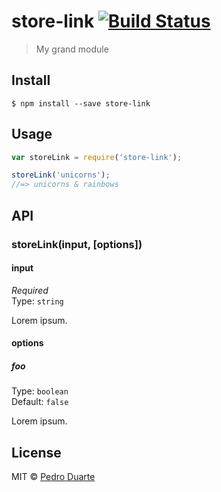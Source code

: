 # store-link [![Build Status](https://travis-ci.org/xipasduarte/store-link.svg?branch=master)](https://travis-ci.org/xipasduarte/store-link)

> My grand module


## Install

```
$ npm install --save store-link
```


## Usage

```js
var storeLink = require('store-link');

storeLink('unicorns');
//=> unicorns & rainbows
```


## API

### storeLink(input, [options])

#### input

*Required*  
Type: `string`

Lorem ipsum.

#### options

##### foo

Type: `boolean`  
Default: `false`

Lorem ipsum.


## License

MIT © [Pedro Duarte](https://xipasduarte.github.com)
